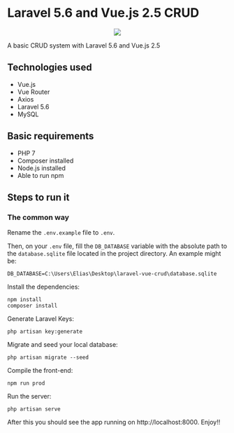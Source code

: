 # Laravel 5.6 and Vue.js 2.5 CRUD

<p align="center">
  <img src="https://i.gyazo.com/23953e74fa86a60584b99e044a4c1b66.png" />
</p>

A basic CRUD system with Laravel 5.6 and Vue.js 2.5

## Technologies used
* Vue.js
* Vue Router
* Axios
* Laravel 5.6
* MySQL

## Basic requirements
* PHP 7 
* Composer installed
* Node.js installed
* Able to run npm

## Steps to run it

### The common way

Rename the `.env.example` file to `.env`.

Then, on your `.env` file, fill the `DB_DATABASE` variable with the absolute path to the `database.sqlite` file located in the project directory. An example might be:

```
DB_DATABASE=C:\Users\Elias\Desktop\laravel-vue-crud\database.sqlite
```

Install the dependencies:

```
npm install
composer install
```

Generate Laravel Keys:

```
php artisan key:generate
```

Migrate and seed your local database:

```
php artisan migrate --seed
```

Compile the front-end:

```
npm run prod
```

Run the server:

```
php artisan serve
```

After this you should see the app running on http://localhost:8000. Enjoy!!
